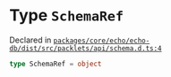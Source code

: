 # Type `SchemaRef`
Declared in [`packages/core/echo/echo-db/dist/src/packlets/api/schema.d.ts:4`]()




```ts
type SchemaRef = object
```